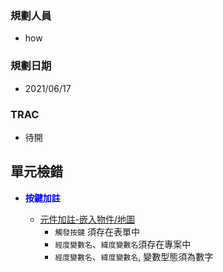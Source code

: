 ### <div id="user">規劃人員</div>
* how

### <div id="updatedate">規劃日期</div>
* 2021/06/17

### <div id="trac">TRAC</div>
* 待開

## <div id="unit-detection">單元檢錯</div>
* <p id="fieldbreak1" style="color:blue;font-weight:bold">按鍵加註</p>

    * [元件加註-嵌入物件/地圖][link_map]
        * `觸發按鍵` 須存在表單中
        * `經度變數名`、`緯度變數名`須存在專案中
        * `經度變數名`、`緯度變數名`, 變數型態須為數字

<!-- 超連結 -->
[link_map]:/8.10.0/IDE/Specification/OADisplayEmbed/MAP.md "元件加註_嵌入物件/地圖"

